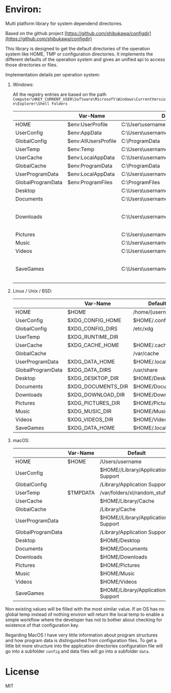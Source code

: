 # Environ:

Multi platform library for system dependend directories.

Based on the github project [https://github.com/shibukawa/configdir](https://github.com/shibukawa/configdir)

This library is designed to get the default directories of the operation
system like HOME, TMP or configuration directories. It implements the
different defaults of the operation system and gives an unified api to
access those directories or files.

Implementation details per operation system:
1. Windows:

   All the registry entries are based on the path `Computer\HKEY_CURRENT_USER\Software\Microsoft\Windows\CurrentVersion\Explorer\Shell Folders`

    |                    | Var-Name                    | Default                              | Reqistry key |
    | ------------------ | --------------------------- | ------------------------------------ | ------------ |
    | HOME               | $env:UserProfile            | C:\User\username                     |              |
    | UserConfig         | $env:AppData                | C:\Users\username\AppData\Roaming    |              |
    | GlobalConfig       | $env:AllUsersProfile        | C:\ProgramData                       |              |
    | UserTemp           | $env:Temp                   | C:\Users\username\AppData\Local\Temp |              |
    | UserCache          | $env:LocalAppData           | C:\Users\username\AppData\Local      |              |
    | GlobalCache        | $env:ProgramData            | C:\ProgramData                       |              |
    | UserProgramData    | $env:LocalAppData           | C:\Users\username\AppData\Local      |              |
    | GlobalProgramData  | $env:ProgramFiles           | C:\ProgramFiles                      |              |
    | Desktop            |                             | C:\Users\username\Desktop            | Desktop      |
    | Documents          |                             | C:\Users\username\Documents          | Personal     |
    | Downloads          |                             | C:\Users\username\Downloads          | {374DE290-123F-4565-9164-39C4925E467B} |
    | Pictures           |                             | C:\Users\username\Pictures           | My Pictures  |
    | Music              |                             | C:\Users\username\Music              | My Music     |
    | Videos             |                             | C:\Users\username\Videos             | My Video     |
    | SaveGames          |                             | C:\Users\username\Saved Games        | {4C5C32FF-BB9D-43B0-B5B4-2D72E54EAAA4} |

2. Linux / Unix / BSD:

    |                    | Var-Name                    | Default                              |
    | ------------------ | --------------------------- | ------------------------------------ |
    | HOME               | $HOME                       | /home/{username}                     |
    | UserConfig         | $XDG_CONFIG_HOME            | $HOME/.config                        |
    | GlobalConfig       | $XDG_CONFIG_DIRS            | /etc/xdg                             |
    | UserTemp           | $XDG_RUNTIME_DIR            |                                      |
    | UserCache          | $XDG_CACHE_HOME             | $HOME/.cache                         |
    | GlobalCache        |                             | /var/cache                           |
    | UserProgramData    | $XDG_DATA_HOME              | $HOME/.local/share                   |
    | GlobalProgramData  | $XDG_DATA_DIRS              | /usr/share                           |
    | Desktop            | $XDG_DESKTOP_DIR            | $HOME/Desktop                        |
    | Documents          | $XDG_DOCUMENTS_DIR          | $HOME/Documents                      |
    | Downloads          | $XDG_DOWNLOAD_DIR           | $HOME/Downloads                      |
    | Pictures           | $XDG_PICTURES_DIR           | $HOME/Pictures                       |
    | Music              | $XDG_MUSIC_DIR              | $HOME/Music                          |
    | Videos             | $XDG_VIDEOS_DIR             | $HOME/Videos                         |
    | SaveGames          | $XDG_DATA_HOME              | $HOME/.local/share                   |

3. macOS:

    |                    | Var-Name                    | Default                              |
    | ------------------ | --------------------------- | ------------------------------------ |
    | HOME               | $HOME                       | /Users/username                      |
    | UserConfig         |                             | $HOME//Library/Application Support   |
    | GlobalConfig       |                             | /Library/Application Support         |
    | UserTemp           | $TMPDATA                    | /var/folders/xl/random_stuff/T/      |
    | UserCache          |                             | $HOME/Library/Cache                  |
    | GlobalCache        |                             | /Library/Cache                       |
    | UserProgramData    |                             | $HOME//Library/Application Support   |
    | GlobalProgramData  |                             | /Library/Application Support         |
    | Desktop            |                             | $HOME/Desktop                        |
    | Documents          |                             | $HOME/Documents                      |
    | Downloads          |                             | $HOME/Downloads                      |
    | Pictures           |                             | $HOME/Pictures                       |
    | Music              |                             | $HOME/Music                          |
    | Videos             |                             | $HOME/Videos                         |
    | SaveGames          |                             | $HOME/Library/Application Support   |

Non existing values will be filled with the most similar value. If an OS has no global temp
 instead of nothing environ will return the local temp to enable a simple workflow
 where the developer has not to bother about checking for existence of that configuration
 key.

Regarding MacOS I have very little information about program structures
 and how program data is distinguished from configuration files. To get
 a little bit more structure into the application directories configuration
 file will go into a subfolder `config` and data files will go into a subfolder
 `data`.

License
=======

MIT
